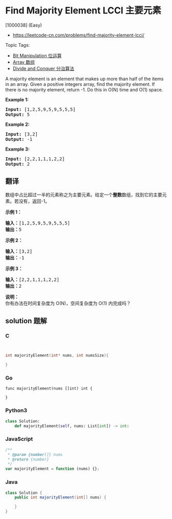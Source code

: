 # Find Majority Element LCCI 主要元素

[1000038] (Easy)

- https://leetcode-cn.com/problems/find-majority-element-lcci/

Topic Tags:

- [Bit Manipulation 位运算](https://leetcode-cn.com/tag/bit-manipulation/)
- [Array 数组](https://leetcode-cn.com/tag/array/)
- [Divide and Conquer 分治算法](https://leetcode-cn.com/tag/divide-and-conquer/)

A majority element is an element that makes up more than half of the items in an array. Given a positive integers array, find the majority element. If there is no majority element, return -1. Do this in O(N) time and O(1) space.

**Example 1:**

<pre><strong>Input: </strong>[1,2,5,9,5,9,5,5,5]
<strong>Output: </strong>5</pre>

**Example 2:**

<pre><strong>Input: </strong>[3,2]
<strong>Output: </strong>-1</pre>

**Example 3:**

<pre><strong>Input: </strong>[2,2,1,1,1,2,2]
<strong>Output: </strong>2
</pre>

## 翻译

数组中占比超过一半的元素称之为主要元素。给定一个**整数**数组，找到它的主要元素。若没有，返回-1。

**示例 1：**

<pre><strong>输入：</strong>[1,2,5,9,5,9,5,5,5]
<strong>输出：</strong>5</pre>

**示例 2：**

<pre><strong>输入：</strong>[3,2]
<strong>输出：</strong>-1</pre>

**示例 3：**

<pre><strong>输入：</strong>[2,2,1,1,1,2,2]
<strong>输出：</strong>2</pre>

**说明：**  
你有办法在时间复杂度为 O(N)，空间复杂度为 O(1) 内完成吗？

## solution 题解

### C

```c


int majorityElement(int* nums, int numsSize){

}


```

### Go

```golang
func majorityElement(nums []int) int {

}
```

### Python3

```python
class Solution:
    def majorityElement(self, nums: List[int]) -> int:
```

### JavaScript

```javascript
/**
 * @param {number[]} nums
 * @return {number}
 */
var majorityElement = function (nums) {};
```

### Java

```java
class Solution {
    public int majorityElement(int[] nums) {

    }
}
```
